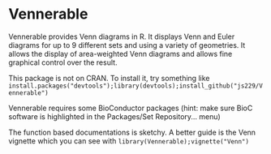 # Vennerable
Vennerable provides Venn diagrams in R. 
It displays Venn and Euler diagrams for up to 9 different sets and using a variety of geometries. 
It allows the display of area-weighted Venn diagrams and allows fine graphical control over the result.

This package is not on CRAN. To install it, try something like
`install.packages("devtools");library(devtools);install_github("js229/Vennerable")`

Vennerable requires some BioConductor packages (hint: make sure BioC software is highlighted in the  Packages/Set Repository... menu)

The function based documentations is sketchy. A better guide is the Venn vignette which you can see with
`library(Vennerable);vignette("Venn")`
